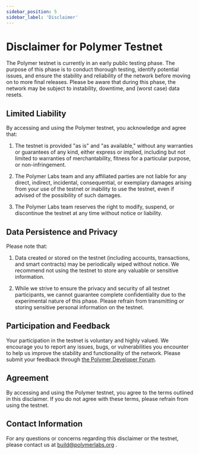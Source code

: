 ```yaml
---
sidebar_position: 5
sidebar_label: 'Disclaimer'
---
```


# Disclaimer for Polymer Testnet

The Polymer testnet is currently in an early public testing phase. The purpose of this phase is to conduct thorough testing, identify potential issues, and ensure the stability and reliability of the network before moving on to more final releases. Please be aware that during this phase, the network may be subject to instability, downtime, and (worst case) data resets.

## Limited Liability

By accessing and using the Polymer testnet, you acknowledge and agree that:

1. The testnet is provided "as is" and "as available," without any warranties or guarantees of any kind, either express or implied, including but not limited to warranties of merchantability, fitness for a particular purpose, or non-infringement.
   
2. The Polymer Labs team and any affiliated parties are not liable for any direct, indirect, incidental, consequential, or exemplary damages arising from your use of the testnet or inability to use the testnet, even if advised of the possibility of such damages.
   
3. The Polymer Labs team reserves the right to modify, suspend, or discontinue the testnet at any time without notice or liability.

## Data Persistence and Privacy

Please note that:

1. Data created or stored on the testnet (including accounts, transactions, and smart contracts) may be periodically wiped without notice. We recommend not using the testnet to store any valuable or sensitive information.

2. While we strive to ensure the privacy and security of all testnet participants, we cannot guarantee complete confidentiality due to the experimental nature of this phase. Please refrain from transmitting or storing sensitive personal information on the testnet.

## Participation and Feedback

Your participation in the testnet is voluntary and highly valued. We encourage you to report any issues, bugs, or vulnerabilities you encounter to help us improve the stability and functionality of the network. Please submit your feedback through [the Polymer Developer Forum](https://forum.polymerlabs.org).

## Agreement

By accessing and using the Polymer testnet, you agree to the terms outlined in this disclaimer. If you do not agree with these terms, please refrain from using the testnet.

## Contact Information

For any questions or concerns regarding this disclaimer or the testnet, please contact us at build@polymerlabs.org .
